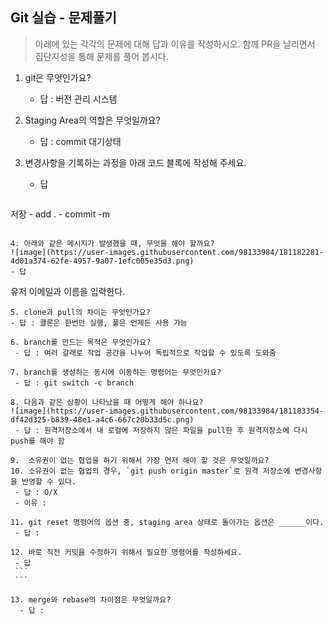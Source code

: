## Git 실습 - 문제풀기
> 아래에 있는 각각의 문제에 대해 답과 이유를 작성하시오.
> 함께 PR을 날리면서 집단지성을 통해 문제를 풀어 봅시다.

1. git은 무엇인가요?   
   - 답 : 버전 관리 시스템
  
2. Staging Area의 역할은 무엇일까요?
   - 답 :  commit 대기상태

3. 변경사항을 기록하는 과정을 아래 코드 블록에 작성해 주세요.
   - 답
   ```bash
  저장 - add . - commit -m
   ```

4. 아래와 같은 메시지가 발생했을 때, 무엇을 해야 할까요?
![image](https://user-images.githubusercontent.com/98133984/181182281-4d01a374-62fe-4957-9a07-1efc005e35d3.png)
   - 답
   ```
 유저 이메일과 이름을 입력한다.
   ```
5. clone과 pull의 차이는 무엇인가요?
   - 답 : 클론은 한번만 실행, 풀은 언제든 사용 가능
   
6. branch를 만드는 목적은 무엇인가요?
    - 답 : 여러 갈래로 작업 공간을 나누어 독립적으로 작업할 수 있도록 도와줌

7. branch를 생성하는 동시에 이동하는 명령어는 무엇인가요?
    - 답 : git switch -c branch

8. 다음과 같은 상황이 나타났을 때 어떻게 해야 하나요?
   ![image](https://user-images.githubusercontent.com/98133984/181183354-df42d325-b839-48e1-a4c6-667c20b33d5c.png)
    - 답 : 원격저장소에서 내 로컬에 저장하지 않은 파일을 pull한 후 원격저장소에 다시 push를 해야 함

9.  소유권이 없는 협업을 하기 위해서 가장 먼저 해야 할 것은 무엇일까요?
10. 소유권이 없는 협업의 경우, `git push origin master`로 원격 저장소에 변경사항을 반영할 수 있다.
    - 답 : O/X
    - 이유 :
 
11. git reset 명령어의 옵션 중, staging area 상태로 돌아가는 옵션은 ______이다.
    - 답 : 

12. 바로 직전 커밋을 수정하기 위해서 필요한 명령어를 작성하세요.
    - 답
    ```
    ```

13. merge와 rebase의 차이점은 무엇일까요? 
     - 답 : 
